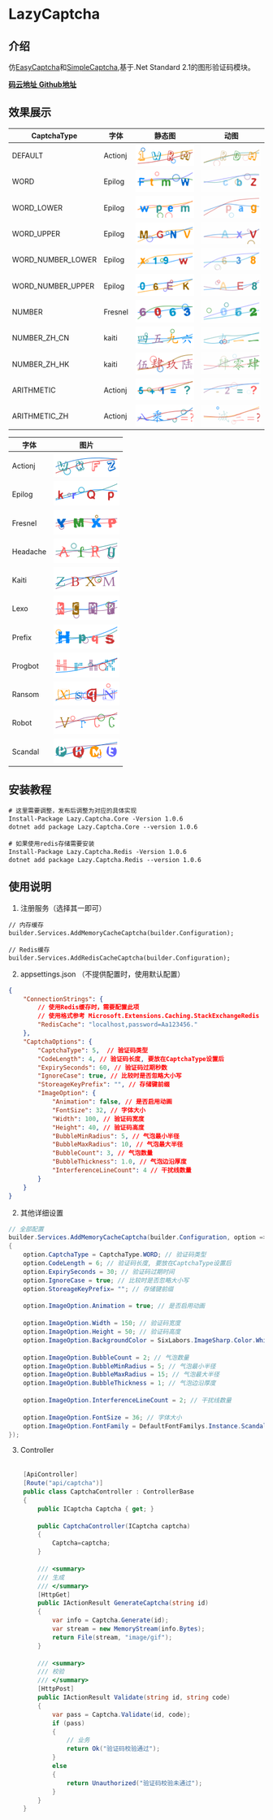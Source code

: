 # LazyCaptcha

## 介绍
仿[EasyCaptcha](https://gitee.com/ele-admin/EasyCaptcha)和[SimpleCaptcha](https://github.com/1992w/SimpleCaptcha),基于.Net Standard 2.1的图形验证码模块。

[ **码云地址** ](https://gitee.com/pojianbing/lazy-captcha)
[ **Github地址** ](https://github.com/pojianbing/LazyCaptcha)

## 效果展示

|  CaptchaType |  字体 |静态图 |  动图|
|---|---|---|---|
|  DEFAULT |Actionj| ![输入图片说明](Images/DEFAULT_N.gif)  | ![输入图片说明](Images/DEFAULT_G.gif) |
|  WORD |Epilog| ![输入图片说明](Images/WORD_N.gif)  | ![输入图片说明](Images/WORD_G.gif) |
|  WORD_LOWER|Epilog| ![输入图片说明](Images/WORD_LOWER_N.gif)  | ![输入图片说明](Images/WORD_LOWER_G.gif) |
|  WORD_UPPER|Epilog| ![输入图片说明](Images/WORD_UPPER_G.gif)  | ![输入图片说明](Images/WORD_UPPER_N.gif) |
|  WORD_NUMBER_LOWER|Epilog| ![输入图片说明](Images/WORD_NUMBER_LOWER_N.gif)  | ![输入图片说明](Images/WORD_NUMBER_LOWER_G.gif) |
|  WORD_NUMBER_UPPER|Epilog| ![输入图片说明](Images/WORD_NUMBER_UPPER_N.gif)  | ![输入图片说明](Images/WORD_NUMBER_UPPER_G.gif) |
|  NUMBER|Fresnel| ![输入图片说明](Images/NUMBER_N.gif)  | ![输入图片说明](Images/NUMBER_G.gif) |
|  NUMBER_ZH_CN|kaiti| ![输入图片说明](Images/NUMBER_ZH_CN.gif)  | ![输入图片说明](Images/NUMBER_ZH_CN_G.gif) |
|  NUMBER_ZH_HK|kaiti| ![输入图片说明](Images/NUMBER_ZH_HK_N.gif)  | ![输入图片说明](Images/NUMBER_ZH_HK_G.gif) |
|  ARITHMETIC|Actionj| ![输入图片说明](Images/ARITHMETIC_N.gif)  | ![输入图片说明](Images/ARITHMETIC_G.gif) |
|  ARITHMETIC_ZH|Actionj| ![输入图片说明](Images/ARITHMETIC_ZH_N.gif)  | ![输入图片说明](Images/ARITHMETIC_ZH_G.gif) |


|  字体 | 图片  |
|---|---|
|  Actionj |  ![输入图片说明](Images/Font_Actionj.gif) |
|  Epilog|  ![输入图片说明](Images/Font_Epilog.gif) |
|  Fresnel|  ![输入图片说明](Images/Font_Fresnel.gif) |
|  Headache|  ![输入图片说明](Images/Font_Headache.gif) |
|  Kaiti|  ![输入图片说明](Images/Font_Kaiti.gif) |
|  Lexo|  ![输入图片说明](Images/Font_Lexo.gif) |
|  Prefix|  ![输入图片说明](Images/Font_Prefix.gif) |
|  Progbot|  ![输入图片说明](Images/Font_Progbot.gif) |
|  Ransom|  ![输入图片说明](Images/Font_Ransom.gif) |
|  Robot|  ![输入图片说明](Images/Font_Robot.gif) |
|  Scandal|  ![输入图片说明](Images/Font_Scandal.gif) |

## 安装教程
``` shell
# 这里需要调整，发布后调整为对应的具体实现
Install-Package Lazy.Captcha.Core -Version 1.0.6   
dotnet add package Lazy.Captcha.Core --version 1.0.6

# 如果使用redis存储需要安装
Install-Package Lazy.Captcha.Redis -Version 1.0.6
dotnet add package Lazy.Captcha.Redis --version 1.0.6
```



## 使用说明

1. 注册服务（选择其一即可）

```
// 内存缓存
builder.Services.AddMemoryCacheCaptcha(builder.Configuration); 

// Redis缓存
builder.Services.AddRedisCacheCaptcha(builder.Configuration);

```

2. appsettings.json （不提供配置时，使用默认配置）

``` json
{
    "ConnectionStrings": {
        // 使用Redis缓存时，需要配置此项
        // 使用格式参考 Microsoft.Extensions.Caching.StackExchangeRedis
        "RedisCache": "localhost,password=Aa123456." 
    },
    "CaptchaOptions": {
        "CaptchaType": 5,  // 验证码类型
        "CodeLength": 4, // 验证码长度, 要放在CaptchaType设置后
        "ExpirySeconds": 60, // 验证码过期秒数
        "IgnoreCase": true, // 比较时是否忽略大小写
        "StoreageKeyPrefix": "", // 存储键前缀
        "ImageOption": {
            "Animation": false, // 是否启用动画
            "FontSize": 32, // 字体大小
            "Width": 100, // 验证码宽度
            "Height": 40, // 验证码高度
            "BubbleMinRadius": 5, // 气泡最小半径
            "BubbleMaxRadius": 10, // 气泡最大半径
            "BubbleCount": 3, // 气泡数量
            "BubbleThickness": 1.0, // 气泡边沿厚度
            "InterferenceLineCount": 4 // 干扰线数量
        }
    }
}
```



2. 其他详细设置

```csharp
// 全部配置
builder.Services.AddMemoryCacheCaptcha(builder.Configuration, option =>
{
    option.CaptchaType = CaptchaType.WORD; // 验证码类型
    option.CodeLength = 6; // 验证码长度, 要放在CaptchaType设置后
    option.ExpirySeconds = 30; // 验证码过期时间
    option.IgnoreCase = true; // 比较时是否忽略大小写
    option.StoreageKeyPrefix= ""; // 存储键前缀

    option.ImageOption.Animation = true; // 是否启用动画

    option.ImageOption.Width = 150; // 验证码宽度
    option.ImageOption.Height = 50; // 验证码高度
    option.ImageOption.BackgroundColor = SixLabors.ImageSharp.Color.White; // 验证码背景色

    option.ImageOption.BubbleCount = 2; // 气泡数量
    option.ImageOption.BubbleMinRadius = 5; // 气泡最小半径
    option.ImageOption.BubbleMaxRadius = 15; // 气泡最大半径
    option.ImageOption.BubbleThickness = 1; // 气泡边沿厚度

    option.ImageOption.InterferenceLineCount = 2; // 干扰线数量

    option.ImageOption.FontSize = 36; // 字体大小
    option.ImageOption.FontFamily = DefaultFontFamilys.Instance.Scandal; // 字体，中文使用kaiti，其他字符可根据喜好设置（可能部分转字符会出现绘制不出的情况）。
});
```



3. Controller

```csharp

    [ApiController]
    [Route("api/captcha")]
    public class CaptchaController : ControllerBase
    {
        public ICaptcha Captcha { get; }

        public CaptchaController(ICaptcha captcha)
        {
            Captcha=captcha;
        }

        /// <summary>
        /// 生成
        /// </summary>
        [HttpGet]
        public IActionResult GenerateCaptcha(string id)
        {
            var info = Captcha.Generate(id);
            var stream = new MemoryStream(info.Bytes);
            return File(stream, "image/gif");
        }

        /// <summary>
        /// 校验
        /// </summary>
        [HttpPost]
        public IActionResult Validate(string id, string code)
        {
            var pass = Captcha.Validate(id, code);
            if (pass)
            {
                // 业务
                return Ok("验证码校验通过");
            }
            else
            {
                return Unauthorized("验证码校验未通过");
            }
        }
    }
```


 

